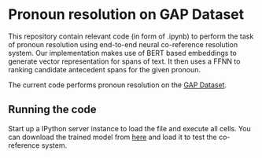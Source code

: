 # Pronoun resolution on GAP Dataset

This repository contain relevant code (in form of .ipynb) to perform the task of pronoun resolution using end-to-end neural co-reference resolution system. Our implementation makes use of BERT based embeddings to generate vector representation for spans of text. It then uses a FFNN to ranking candidate antecedent spans for the given pronoun.

The current code performs pronoun resolution on the [GAP Dataset](https://github.com/google-research-datasets/gap-coreference).

## Running the code
Start up a IPython server instance to load the file and execute all cells. You can download the trained model from [here](https://iiitaphyd-my.sharepoint.com/:u:/g/personal/srinidhi_pv_research_iiit_ac_in/EdPYPqDMmG5IuYw3wNcbYjkBtd8xLuo1f9QHCDDTe7Xp6A) and load it to test the co-reference system.
